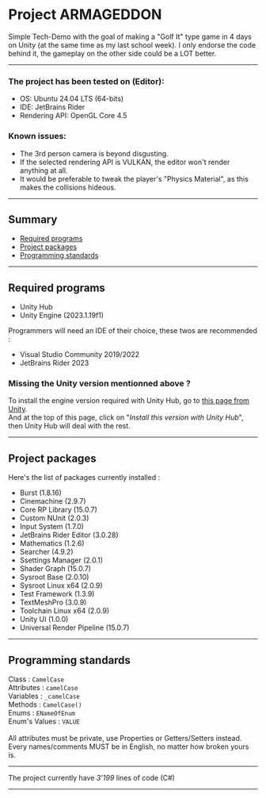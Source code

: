 # Project ARMAGEDDON
Simple Tech-Demo with the goal of making a "Golf It" type game in 4 days on Unity (at the same time as my last school week).
I only endorse the code behind it, the gameplay on the other side could be a LOT better.

<hr>


### The project has been tested on (Editor):
  - OS: Ubuntu 24.04 LTS (64-bits)<br/>
  - IDE: JetBrains Rider<br/>
  - Rendering API: OpenGL Core 4.5<br/>

 
### Known issues:
 - The 3rd person camera is beyond disgusting.
 - If the selected rendering API is VULKAN, the editor won't render anything at all.
 - It would be preferable to tweak the player's "Physics Material", as this makes the collisions hideous.

<hr>

## Summary

<!--ts-->
   * [Required programs](#required-programs)
   * [Project packages](#project-packages)
   * [Programming standards](#programming-standards)
<!--te-->

<hr>

## Required programs
  - Unity Hub
  - Unity Engine (2023.1.19f1)

Programmers will need an IDE of their choice, these twos are recommended :
  - Visual Studio Community 2019/2022
  - JetBrains Rider 2023

### Missing the Unity version mentionned above ?
  To install the engine version required with Unity Hub, go to [this page from Unity](https://unity.com/releases/editor/whats-new/2023.1.19).<br>
  And at the top of this page, click on "<i>Install this version with Unity Hub</i>", then Unity Hub will deal with the rest.

<hr>

## Project packages

Here's the list of packages currently installed :
 - Burst (1.8.16)
 - Cinemachine (2.9.7)
 - Core RP Library (15.0.7)
 - Custom NUnit (2.0.3)
 - Input System (1.7.0)
 - JetBrains Rider Editor (3.0.28)
 - Mathematics (1.2.6)
 - Searcher (4.9.2)
 - Ssettings Manager (2.0.1)
 - Shader Graph (15.0.7)
 - Sysroot Base (2.0.10)
 - Sysroot Linux x64 (2.0.9)
 - Test Framework (1.3.9)
 - TextMeshPro (3.0.9)
 - Toolchain Linux x64 (2.0.9)
 - Unity UI (1.0.0)
 - Universal Render Pipeline (15.0.7)

<hr>

## Programming standards

  Class :
    ```
    CamelCase
    ```<br>
  Attributes :
    ```
    camelCase
    ```<br>
  Variables :
    ```
    _camelCase
    ```<br>
  Methods :
    ```
    CamelCase()
    ```<br>
  Enums :
    ```
    ENameOfEnum
    ```<br>
  Enum's Values :
    ```
    VALUE
    ```<br><br>
All attributes must be private, use Properties or Getters/Setters instead.<br/>
Every names/comments MUST be in English, no matter how broken yours is.

<hr>

The project currently have <i>3'199</i> lines of code (C#)

<hr>  
